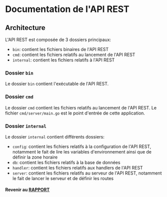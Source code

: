 # Documentation de l'API REST

## Architecture

L'API REST est composée de 3 dossiers principaux:
- `bin`: contient les fichiers binaires de l'API REST
- `cmd`: contient les fichiers relatifs au lancement de l'API REST
- `internal`: contient les fichiers relatifs à l'API REST

### Dossier `bin`

Le dossier `bin` contient l'exécutable de l'API REST.

### Dossier `cmd`

Le dossier `cmd` contient les fichiers relatifs au lancement de l'API REST.
Le fichier `cmd/server/main.go` est le point d'entrée de cette application.

### Dossier `internal`

Le dossier `internal` contient différents dossiers:
- `config`: contient les fichiers relatifs à la configuration de l'API REST, notamment le fait de lire les variables d'environnement ainsi que de définir la zone horaire
- `db`: contient les fichiers relatifs à la base de données
- `handler`: contient les fichiers relatifs aux handlers de l'API REST
- `server`: contient les fichiers relatifs au serveur de l'API REST, notamment le fait de lancer le serveur et de définir les routes

#### Revenir au [RAPPORT](../RAPPORT.md)
